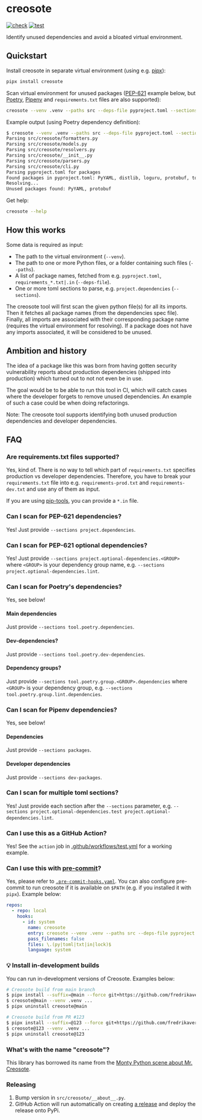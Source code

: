 # creosote

[![check](https://github.com/fredrikaverpil/creosote/actions/workflows/check.yml/badge.svg)](https://github.com/fredrikaverpil/creosote/actions/workflows/check.yml)
[![test](https://github.com/fredrikaverpil/creosote/actions/workflows/test.yml/badge.svg)](https://github.com/fredrikaverpil/creosote/actions/workflows/test.yml)

Identify unused dependencies and avoid a bloated virtual environment.

## Quickstart

Install creosote in separate virtual environment (using e.g. [pipx](https://github.com/pypa/pipx)):

```bash
pipx install creosote
```

Scan virtual environment for unused packages ([PEP-621](https://peps.python.org/pep-0621/) example below, but [Poetry](https://python-poetry.org/), [Pipenv](https://github.com/pypa/pipenv) and `requirements.txt` files are also supported):

```bash
creosote --venv .venv --paths src --deps-file pyproject.toml --sections project.dependencies
```

Example output (using Poetry dependency definition):

```bash
$ creosote --venv .venv --paths src --deps-file pyproject.toml --sections tool.poetry.dependencies
Parsing src/creosote/formatters.py
Parsing src/creosote/models.py
Parsing src/creosote/resolvers.py
Parsing src/creosote/__init__.py
Parsing src/creosote/parsers.py
Parsing src/creosote/cli.py
Parsing pyproject.toml for packages
Found packages in pyproject.toml: PyYAML, distlib, loguru, protobuf, toml
Resolving...
Unused packages found: PyYAML, protobuf
```

Get help:

```bash
creosote --help
```

## How this works

Some data is required as input:

- The path to the virtual environment (`--venv`).
- The path to one or more Python files, or a folder containing such files (`--paths`).
- A list of package names, fetched from e.g. `pyproject.toml`, `requirements_*.txt|.in` (`--deps-file`).
- One or more toml sections to parse, e.g. `project.dependencies` (`--sections`).

The creosote tool will first scan the given python file(s) for all its imports. Then it fetches all package names (from the dependencies spec file). Finally, all imports are associated with their corresponding package name (requires the virtual environment for resolving). If a package does not have any imports associated, it will be considered to be unused.

## Ambition and history

The idea of a package like this was born from having gotten security vulnerability
reports about production dependencies (shipped into production) which turned out to not not
even be in use.

The goal would be to be able to run this tool in CI, which will catch cases where the developer
forgets to remove unused dependencies. An example of such a case could be when doing refactorings.

Note: The creosote tool supports identifying both unused production dependencies and developer dependencies.

## FAQ

### Are requirements.txt files supported?

Yes, kind of. There is no way to tell which part of `requirements.txt` specifies production vs developer dependencies. Therefore, you have to break your `requirements.txt` file into e.g. `requirements-prod.txt` and `requirements-dev.txt` and use any of them as input.

If you are using [pip-tools](https://github.com/jazzband/pip-tools), you can provide a `*.in` file.

### Can I scan for PEP-621 dependencies?

Yes! Just provide `--sections project.dependencies`.

### Can I scan for PEP-621 optional dependencies?

Yes! Just provide `--sections project.optional-dependencies.<GROUP>` where `<GROUP>` is your dependency group name, e.g. `--sections project.optional-dependencies.lint`.

### Can I scan for Poetry's dependencies?

Yes, see below!

#### Main dependencies

Just provide `--sections tool.poetry.dependencies`.

#### Dev-dependencies?

Just provide `--sections tool.poetry.dev-dependencies`.

#### Dependency groups?

Just provide `--sections tool.poetry.group.<GROUP>.dependencies` where `<GROUP>` is your dependency group, e.g. `--sections tool.poetry.group.lint.dependencies`.

### Can I scan for Pipenv dependencies?

Yes, see below!

#### Dependencies

Just provide `--sections packages`.

#### Developer dependencies

Just provide `--sections dev-packages`.

### Can I scan for multiple toml sections?

Yes! Just provide each section after the `--sections` parameter, e.g. `--sections project.optional-dependencies.test project.optional-dependencies.lint`.

### Can I use this as a GitHub Action?

Yes! See the `action` job in [.github/workflows/test.yml](.github/workflows/test.yml) for a working example.

### Can I use this with [pre-commit](https://pre-commit.com)?

Yes, please refer to [`.pre-commit-hooks.yaml`](.pre-commit-hooks.yaml). You can also configure pre-commit to run creosote if it is available on `$PATH` (e.g. if you installed it with `pipx`). Example below:

```yaml
repos:
  - repo: local
    hooks:
      - id: system
        name: creosote
        entry: creosote --venv .venv --paths src --deps-file pyproject.toml --sections project.dependencies
        pass_filenames: false
        files: \.(py|toml|txt|in|lock)$
        language: system
```

### 💡 Install in-development builds

You can run in-development versions of Creosote. Examples below:

```bash
# Creosote build from main branch
$ pipx install --suffix=@main --force git+https://github.com/fredrikaverpil/creosote.git
$ creosote@main --venv .venv ...
$ pipx uninstall creosote@main

# Creosote build from PR #123
$ pipx install --suffix=@123 --force git+https://github.com/fredrikaverpil/creosote.git@refs/pull/123/head
$ creosote@123 --venv .venv ...
$ pipx uninstall creosote@123
```

### What's with the name "creosote"?

This library has borrowed its name from the [Monty Python scene about Mr. Creosote](https://www.youtube.com/watch?v=aczPDGC3f8U).


### Releasing

1. Bump version in `src/creosote/__about__.py`.
2. GitHub Action will run automatically on creating [a release](https://github.com/fredrikaverpil/creosote/releases) and deploy the release onto PyPi.
